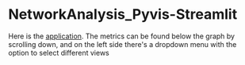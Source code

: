 # NetworkAnalysis_Pyvis-Streamlit
Here is the [application](https://networkanalysispyvis-app-tcsujqilwqyjwd8vztjy9n.streamlit.app/). The metrics can be found below the graph by scrolling down, and on the left side there's a dropdown menu with the option to select different views
